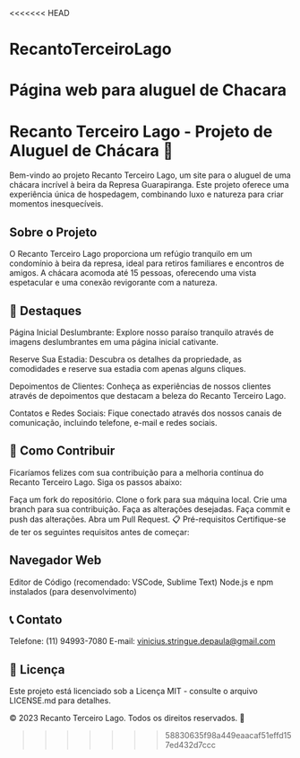<<<<<<< HEAD
# RecantoTerceiroLago

 Página web para aluguel de Chacara
=======
# Recanto Terceiro Lago - Projeto de Aluguel de Chácara 🏡

Bem-vindo ao projeto Recanto Terceiro Lago, um site para o aluguel de uma chácara incrível à beira da Represa Guarapiranga. Este projeto oferece uma experiência única de hospedagem, combinando luxo e natureza para criar momentos inesquecíveis.

## Sobre o Projeto

O Recanto Terceiro Lago proporciona um refúgio tranquilo em um condomínio à beira da represa, ideal para retiros familiares e encontros de amigos. A chácara acomoda até 15 pessoas, oferecendo uma vista espetacular e uma conexão revigorante com a natureza.

## 🌟 Destaques

Página Inicial Deslumbrante: Explore nosso paraíso tranquilo através de imagens deslumbrantes em uma página inicial cativante.

Reserve Sua Estadia: Descubra os detalhes da propriedade, as comodidades e reserve sua estadia com apenas alguns cliques.

Depoimentos de Clientes: Conheça as experiências de nossos clientes através de depoimentos que destacam a beleza do Recanto Terceiro Lago.

Contatos e Redes Sociais: Fique conectado através dos nossos canais de comunicação, incluindo telefone, e-mail e redes sociais.

## 🚀 Como Contribuir

Ficaríamos felizes com sua contribuição para a melhoria contínua do Recanto Terceiro Lago. Siga os passos abaixo:

Faça um fork do repositório.
Clone o fork para sua máquina local.
Crie uma branch para sua contribuição.
Faça as alterações desejadas.
Faça commit e push das alterações.
Abra um Pull Request.
📋 Pré-requisitos
Certifique-se de ter os seguintes requisitos antes de começar:

## Navegador Web

Editor de Código (recomendado: VSCode, Sublime Text)
Node.js e npm instalados (para desenvolvimento)

## 📞 Contato

Telefone: (11) 94993-7080
E-mail: vinicius.stringue.depaula@gmail.com

## 📆 Licença

Este projeto está licenciado sob a Licença MIT - consulte o arquivo LICENSE.md para detalhes.

© 2023 Recanto Terceiro Lago. Todos os direitos reservados. 🌳
>>>>>>> 58830635f98a449eaacaf51effd157ed432d7ccc
